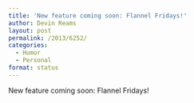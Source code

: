 ```yaml
---
title: 'New feature coming soon: Flannel Fridays!'
author: Devin Reams
layout: post
permalink: /2013/6252/
categories:
  - Humor
  - Personal
format: status
---
```

New feature coming soon: Flannel Fridays!